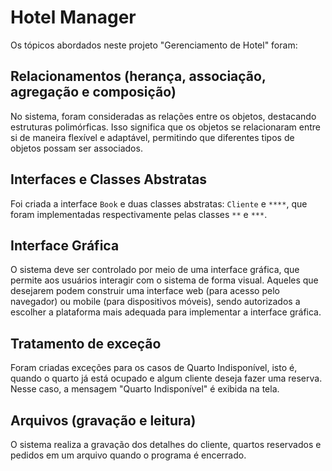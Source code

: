 # Hotel Manager

Os tópicos abordados neste projeto "Gerenciamento de Hotel" foram:

## Relacionamentos (herança, associação, agregação e composição)

No sistema, foram consideradas as relações entre os objetos, destacando estruturas polimórficas. Isso significa que os objetos se relacionaram entre si de maneira flexível e adaptável, permitindo que diferentes tipos de objetos possam ser associados.

## Interfaces e Classes Abstratas

Foi criada a interface `Book` e duas classes abstratas: `Cliente` e `****`, que foram implementadas respectivamente pelas classes `**` e `***`.

## Interface Gráfica

O sistema deve ser controlado por meio de uma interface gráfica, que permite aos usuários interagir com o sistema de forma visual. Aqueles que desejarem podem construir uma interface web (para acesso pelo navegador) ou mobile (para dispositivos móveis), sendo autorizados a escolher a plataforma mais adequada para implementar a interface gráfica.

## Tratamento de exceção

Foram criadas exceções para os casos de Quarto Indisponível, isto é, quando o quarto já está ocupado e algum cliente deseja fazer uma reserva. Nesse caso, a mensagem "Quarto Indisponível" é exibida na tela.

## Arquivos (gravação e leitura)

O sistema realiza a gravação dos detalhes do cliente, quartos reservados e pedidos em um arquivo quando o programa é encerrado.